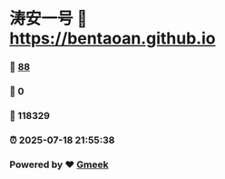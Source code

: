 # 涛安一号 :link: https://bentaoan.github.io 
### :page_facing_up: [88](https://bentaoan.github.io/tag.html) 
### :speech_balloon: 0 
### :hibiscus: 118329 
### :alarm_clock: 2025-07-18 21:55:38 
### Powered by :heart: [Gmeek](https://github.com/Meekdai/Gmeek)
